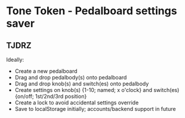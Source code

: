 # Tone Token - Pedalboard settings saver
## TJDRZ

Ideally:
- Create a new pedalboard
- Drag and drop pedalbody(s) onto pedalboard
- Drag and drop knob(s) and switch(es) onto pedalbody
- Create settings on knob(s) {1-10; named; x o'clock} and switch(es) {on/off; 1st/2nd/3rd position}
- Create a lock to avoid accidental settings override
- Save to localStorage initially; accounts/backend support in future